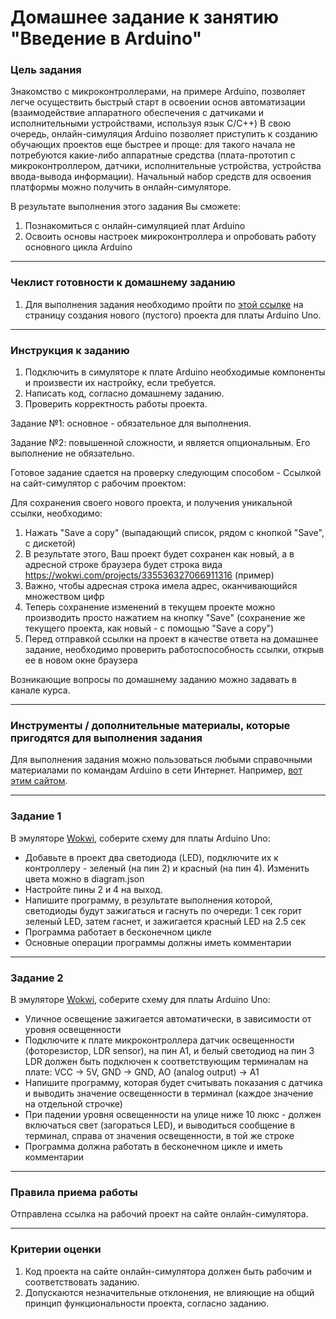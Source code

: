 # Домашнее задание к занятию "Введение в Arduino"

### Цель задания

Знакомство с микроконтроллерами, на примере Arduino, позволяет легче осуществить быстрый старт в освоении основ автоматизации (взаимодействие аппаратного обеспечения с датчиками и исполнительными устройствами, используя язык C/C++)
В свою очередь, онлайн-симуляция Arduino позволяет приступить к созданию обучающих проектов еще быстрее и проще: для такого начала не потребуются какие-либо аппаратные средства (плата-прототип с микроконтроллером, датчики, исполнительные устройства, устройства ввода-вывода информации). Начальный набор средств для освоения платформы можно получить в онлайн-симуляторе.

В результате выполнения этого задания Вы сможете:

1. Познакомиться с онлайн-симуляцией плат Arduino
2. Освоить основы настроек микроконтроллера и опробовать работу основного цикла Arduino

------

### Чеклист готовности к домашнему заданию

1. Для выполнения задания необходимо пройти по [этой ссылке](https://wokwi.com/projects/new/arduino-uno) на страницу создания нового (пустого) проекта для платы Arduino Uno.

------

### Инструкция к заданию

1. Подключить в симуляторе к плате Arduino необходимые компоненты и произвести их настройку, если требуется.
2. Написать код, согласно домашнему заданию.
3. Проверить корректность работы проекта.

Задание №1: основное - обязательное для выполнения.

Задание №2: повышенной сложности, и является опциональным. Его выполнение не обязательно.

Готовое задание сдается на проверку следующим способом - Ссылкой на сайт-симулятор с рабочим проектом: 

Для сохранения своего нового проекта, и получения уникальной ссылки, необходимо:
1. Нажать "Save a copy" (выпадающий список, рядом с кнопкой "Save", с дискетой)
2. В результате этого, Ваш проект будет сохранен как новый, а в адресной строке браузера будет строка вида https://wokwi.com/projects/335536327066911316 (пример)
3. Важно, чтобы адресная строка имела адрес, оканчивающийся множеством цифр
4. Теперь сохранение изменений в текущем проекте можно производить просто нажатием на кнопку "Save" (сохранение же текущего проекта, как новый - с помощью "Save a copy")
5. Перед отправкой ссылки на проект в качестве ответа на домашнее задание, необходимо проверить работоспособность ссылки, открыв ее в новом окне браузера

Возникающие вопросы по домашнему заданию можно задавать в канале курса.

------

### Инструменты / дополнительные материалы, которые пригодятся для выполнения задания

Для выполнения задания можно пользоваться любыми справочными материалами по командам Arduino в сети Интернет.
Например, [вот этим сайтом](https://alexgyver.ru/lessons/arduino-reference/).

------

### Задание 1

В эмуляторе [Wokwi](https://wokwi.com), соберите схему для платы Arduino Uno:
- Добавьте в проект два светодиода (LED), подключите их к контроллеру - зеленый (на пин 2) и красный (на пин 4). Изменить цвета можно в diagram.json
- Настройте пины 2 и 4 на выход.
- Напишите программу, в результате выполнения которой, светодиоды будут зажигаться и гаснуть по очереди: 1 сек горит зеленый LED, затем гаснет, и зажигается красный LED на 2.5 сек
- Программа работает в бесконечном цикле
- Основные операции программы должны иметь комментарии

------

### Задание 2

В эмуляторе [Wokwi](https://wokwi.com), соберите схему для платы Arduino Uno:
- Уличное освещение зажигается автоматически, в зависимости от уровня освещенности
- Подключите к плате микроконтроллера датчик освещенности (фоторезистор, LDR sensor), на пин A1, и белый светодиод на пин 3
LDR должен быть подключен к соответствующим терминалам на плате:
VCC → 5V, GND → GND, AO (analog output) → A1
- Напишите программу, которая будет считывать показания с датчика и выводить значение освещенности в терминал (каждое значение на отдельной строчке)
- При падении уровня освещенности на улице ниже 10 люкс - должен включаться свет (загораться LED), и выводиться сообщение в терминал, справа от значения освещенности, в той же строке
- Программа должна работать в бесконечном цикле и иметь комментарии

------

### Правила приема работы

Отправлена ссылка на рабочий проект на сайте онлайн-симулятора.

------

### Критерии оценки

1. Код проекта на сайте онлайн-симулятора должен быть рабочим и соответствовать заданию.
2. Допускаются незначительные отклонения, не влияющие на общий принцип функциональности проекта, согласно заданию.
